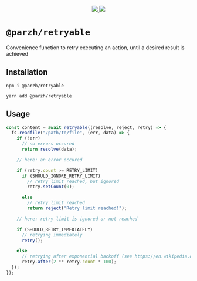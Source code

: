 <p align="center">
  <a href="https://github.com/parzh/retryable/actions?query=workflow%3A%22Test+changes%22">
    <img src="https://github.com/parzh/retryable/workflows/Test%20changes/badge.svg" />
  </a>

  <a href="https://www.npmjs.com/package/@parzh/retryable">
    <img src="https://badge.fury.io/js/%40parzh%2Fretryable.svg" />
  </a>
</p>

# `@parzh/retryable`

Convenience function to retry executing an action, until a desired result is achieved

## Installation

```
npm i @parzh/retryable
```

```
yarn add @parzh/retryable
```

## Usage

```js
const content = await retryable((resolve, reject, retry) => {
  fs.readfile("/path/to/file", (err, data) => {
    if (!err)
      // no errors occured
      return resolve(data);

    // here: an error occured

    if (retry.count >= RETRY_LIMIT)
      if (SHOULD_IGNORE_RETRY_LIMIT)
        // retry limit reached, but ignored
        retry.setCount(0);

      else
        // retry limit reached
        return reject("Retry limit reached!");

    // here: retry limit is ignored or not reached

    if (SHOULD_RETRY_IMMEDIATELY)
      // retrying immediately
      retry();

    else
      // retrying after exponential backoff (see https://en.wikipedia.org/wiki/Exponential_backoff)
      retry.after(2 ** retry.count * 100);
  });
});
```

